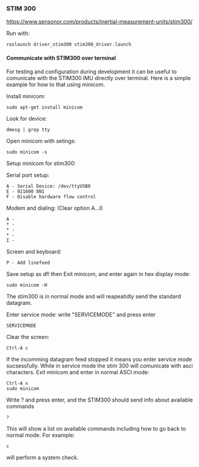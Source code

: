 ### STIM 300
https://www.sensonor.com/products/inertial-measurement-units/stim300/

Run with:

    roslaunch driver_stim300 stim300_driver.launch

#### Communicate with STIM300 over terminal
For testing and configuration during development it can be useful to comunicate with the STIM300 IMU directly over terminal. 
Here is a simple example for how to that using minicom.

Install minicom: 

    sudo apt-get install minicom

Look for device:

    dmesg | grep tty

Open minicom with setings:

    sudo minicom -s

Setup minicom for stim300:

Serial port setup:

    A - Serial Device: /dev/ttyUSB0
    E - 921600 8N1
    F - Disable hardware flow control

Modem and dialing: (Clear option A...I)

    A - 
    * -
    * -
    * -
    I -

Screen and keyboard:

    P - Add linefeed

Save setup as dfl then Exit minicom, and enter again in hex display mode:

    sudo minicom -H

The stim300 is in normal mode and will reapeatidly send the standard datagram.

Enter service mode: write "SERVICEMODE" and press enter

    SERVICEMODE

Clear the screen:

    Ctrl-A c
    
If the incomming datagram feed stopped it means you enter service mode sucsessfully. While in service mode the stim 300 will comunicate with asci characters. Exit minicom and enter in normal ASCI mode:

    Ctrl-A x
    sudo minicom
   
Write ? and press enter, and the STIM300 should send info about available commands

    ?

This will show a list on available commands including how to go back to normal mode. For example:

    c
    
 will perform a system check.
